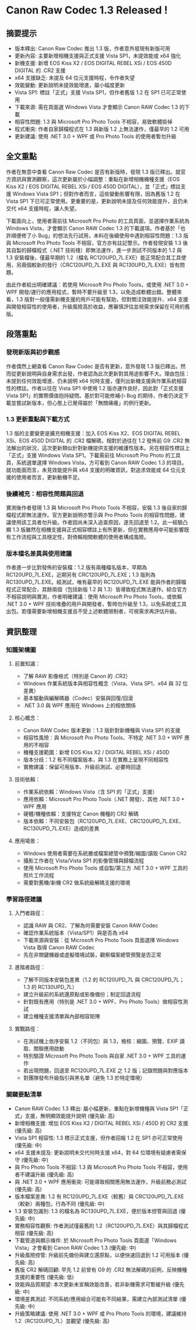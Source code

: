# Canon Raw Codec 1.3 Released !

## 摘要提示
- 版本釋出: Canon Raw Codec 推出 1.3 版，作者意外發現有新版可用
- 更新內容: 主要新增相機支援與正式支援 Vista SP1，未提效能或 x64 強化
- 新機支援: 新增 EOS Kiss X2 / EOS DIGITAL REBEL XSi / EOS 450D DIGITAL 的 .CR2 支援
- x64 支援缺乏: 未提及 64 位元支援時程，令作者失望
- 效能變動: 更新說明未提效能增進，屬小幅度更新
- Vista SP1: 標註「正式」支援 Vista SP1，但作者舊版 1.2 在 SP1 已可正常使用
- 下載來源: 需在頁面選 Windows Vista 才會顯示 Canon RAW Codec 1.3 的下載
- 相容性問題: 1.3 與 Microsoft Pro Photo Tools 不相容，易致軟體掛掉
- 程式衝突: 作者自家歸檔程式在 1.3 與新版 1.2 上無法運作，僅最早的 1.2 可用
- 更新建議: 使用 .NET 3.0 + WPF 或 Pro Photo Tools 的使用者暫勿升級

## 全文重點
作者在無意中查看 Canon Raw Codec 是否有新版時，發現 1.3 版已釋出。就官方資訊與實測觀察，這次更新屬於小幅調整：重點在新增相機機種支援（EOS Kiss X2 / EOS DIGITAL REBEL XSi / EOS 450D DIGITAL），並「正式」標註支援 Windows Vista SP1；但對作者而言，這些變動影響有限，因為舊版 1.2 在 Vista SP1 下已可正常使用。更重要的是，更新說明未提及任何效能提升，且仍未交代 x64 支援時程，讓人失望。

下載面向上，使用者需前往 Microsoft Pro Photo 的工具頁面，並選擇作業系統為 Windows Vista，才會顯示 Canon RAW Codec 1.3 的下載選項。作者基於「也許順便修了小 Bug」的想法先行試用，未料在後續使用中遇到相容性問題：1.3 版與 Microsoft Pro Photo Tools 不相容，官方亦有註記警示。作者發現安裝 1.3 後其自製的歸檔程式（.NET 技術棧）即無法運作，進一步測試不同版本的 1.2 與 1.3 安裝檔後，僅最早期的 1.2（檔名 RC120UPD_7L.EXE）能正常配合其工具使用，另兩個較新的發行（CRC120UPD_7L.EXE 與 RC130UPD_7L.EXE）皆有問題。

由此作者給出明確建議：若使用 Microsoft Pro Photo Tools，或使用 .NET 3.0 + WPF 開發/運行的應用程式，暫時不要升級至 1.3，以免造成軟體出錯。整體來看，1.3 版對一般僅需新機支援的用戶可能有幫助，但對關注效能提升、x64 支援與開發相容性的使用者，升級風險高於收益，應審慎評估並視需求保留在可用的舊版。

## 段落重點
### 發現新版與初步觀感
作者偶然上網查看 Canon Raw Codec 是否有更新，意外發現 1.3 版已釋出。然而從更新說明與自身需求出發，作者認為此次更新對其用途影響不大。理由包括：未提到任何效能增進、仍未說明 x64 何時支援，僅列出新機支援與作業系統相容性的標註。作者以往在 Vista SP1 中使用 1.2 版亦運作良好，因此對「正式支援 Vista SP1」的實際價值抱持疑問。基於對可能修補小 Bug 的期待，作者仍決定下載並嘗試新版本，但心態上已覺得屬於「無關痛癢」的例行更新。

### 1.3 更新重點與下載方式
1.3 版的主要變更是擴充相機支援：加入 EOS Kiss X2、EOS DIGITAL REBEL XSi、EOS 450D DIGITAL 的 .CR2 檔解碼，相對於過往在 1.2 發佈前 G9 .CR2 無法解出的狀況，這次更新類似針對新機提供支援的維護性版本。另在相容性標註上「正式」支援 Windows Vista SP1。下載需前往 Microsoft Pro Photo 的工具頁，系統選單選擇 Windows Vista，方可看到 Canon RAW Codec 1.3 的項目。就功能面而言，未見效能提升與 x64 支援的明確資訊，對追求效能或 64 位元支援的使用者而言，更新動機不足。

### 後續補充：相容性問題與回退
實測後作者發現 1.3 與 Microsoft Pro Photo Tools 不相容，安裝 1.3 後自家的歸檔程式即無法運作。官方更新說明亦警示與 Pro Photo Tools 的相容性問題，建議使用該工具者勿升級。作者因尚未深入追查原因，遂先回退至 1.2。此一經驗凸顯 1.3 版雖然在相機支援與正式相容標註上有所更新，但在實務應用中可能影響既有工作流程與工具穩定性，對倚賴相關軟體的使用者構成風險。

### 版本檔名差異與使用建議
作者進一步比對發佈的安裝檔：1.2 版有兩種檔名版本，早期為 RC120UPD_7L.EXE，近期另有 CRC120UPD_7L.EXE；1.3 版則為 RC130UPD_7L.EXE。經測試，唯有最早的 RC120UPD_7L.EXE 能與作者的歸檔程式正常配合，其餘兩個（包括新版 1.2 與 1.3）皆導致程式無法運作。綜合官方不相容說明與實測，作者明確建議：使用 Microsoft Pro Photo Tools，或依賴 .NET 3.0 + WPF 技術堆疊的用戶與開發者，暫時勿升級至 1.3，以免系統或工具出包。若僅需要新增相機支援且不受上述軟體限制者，可視需求再評估升級。

## 資訊整理

### 知識架構圖
1. 前置知識：
   - 了解 RAW 影像格式（特別是 Canon 的 .CR2）
   - Windows 作業系統版本與相容性概念（Vista、Vista SP1、x64 與 32 位差異）
   - 基本驅動與編解碼器（Codec）安裝與回復/回滾
   - .NET 3.0 與 WPF 應用在 Windows 上的相依關係

2. 核心概念：
   - Canon RAW Codec 版本更新：1.3 版針對新機種與 Vista SP1 的支援
   - 相容性風險：與 Microsoft Pro Photo Tools、不特定 .NET 3.0 + WPF 應用的不相容
   - 機種支援範圍：新增 EOS Kiss X2 / DIGITAL REBEL XSi / 450D
   - 版本分歧：1.2 有不同檔案版本，與 1.3 在實務上呈現不同相容性
   - 實務建議：保留可用版本、升級前測試、必要時回退

3. 技術依賴：
   - 作業系統依賴：Windows Vista（含 SP1 的「正式」支援）
   - 應用依賴：Microsoft Pro Photo Tools（.NET 開發）、其他 .NET 3.0 + WPF 應用
   - 硬體/機種依賴：支援特定 Canon 機種的 CR2 解碼
   - 版本依賴：不同安裝包（RC120UPD_7L.EXE、CRC120UPD_7L.EXE、RC130UPD_7L.EXE）造成的差異

4. 應用場景：
   - Windows 使用者需要在系統層或檔案總管中預覽/縮圖/讀取 Canon CR2
   - 攝影工作者在 Vista/Vista SP1 的影像管理與歸檔流程
   - 使用 Microsoft Pro Photo Tools 或自製/第三方 .NET 3.0 + WPF 工具的照片工作流程
   - 需要對舊機/新機 CR2 做系統級解碼支援的環境

### 學習路徑建議
1. 入門者路徑：
   - 認識 RAW 與 CR2、了解為何需要安裝 Canon RAW Codec
   - 確認作業系統版本（Vista/SP1）與是否為 x64
   - 下載來源與安裝：從 Microsoft Pro Photo Tools 頁面選擇 Windows Vista 取得 Canon RAW Codec
   - 先在非關鍵機器或虛擬環境試裝，觀察檔案總管預覽是否正常

2. 進階者路徑：
   - 了解不同版本安裝包差異（1.2 的 RC120UPD_7L 與 CRC120UPD_7L；1.3 的 RC130UPD_7L）
   - 建立升級前的系統還原點或影像備份；制定回退流程
   - 針對既有應用（特別是 .NET 3.0 + WPF、Pro Photo Tools）做相容性測試
   - 建立機種支援清單與內部相容矩陣

3. 實戰路徑：
   - 在測試機上依序安裝 1.2（不同包）與 1.3，檢核：縮圖、預覽、EXIF 讀取、關聯應用啟動
   - 特別驗證 Microsoft Pro Photo Tools 與自家 .NET 3.0 + WPF 工具的運作
   - 若出現問題，回退至 RC120UPD_7L.EXE 之 1.2 版；記錄問題與對應版本
   - 對團隊發布升級指引與黑名單（避免 1.3 於特定環境）

### 關鍵要點清單
- Canon RAW Codec 1.3 釋出: 屬小幅更新，重點在新增機種與 Vista SP1「正式」支援，無明顯效能提升說明 (優先級: 高)
- 新增相機支援: 增加 EOS Kiss X2 / DIGITAL REBEL XSi / 450D 的 CR2 支援 (優先級: 高)
- Vista SP1 相容性: 1.3 標示正式支援，但作者回報 1.2 在 SP1 亦可正常使用 (優先級: 中)
- x64 支援未提及: 更新說明未交代何時支援 x64，對 64 位環境有疑慮者需保守 (優先級: 中)
- 與 Pro Photo Tools 不相容: 1.3 與 Microsoft Pro Photo Tools 不相容，使用者不建議升級 (優先級: 高)
- 與 .NET 3.0 + WPF 應用衝突: 可能導致相關應用無法運作，升級前務必測試 (優先級: 高)
- 版本檔案差異: 1.2 有 RC120UPD_7L.EXE（較舊）與 CRC120UPD_7L.EXE（較新）兩種包，行為不同 (優先級: 中)
- 1.3 安裝包識別: 1.3 的檔名為 RC130UPD_7L.EXE，便於版本控管與回退 (優先級: 中)
- 實務相容性觀察: 作者測試僅最舊的 1.2（RC120UPD_7L.EXE）與其歸檔程式相容 (優先級: 高)
- 下載管道與顯示條件: 於 Microsoft Pro Photo Tools 頁面選「Windows Vista」才會看到 Canon RAW Codec 1.3 (優先級: 中)
- 升級風險控管: 升級前先備份與建立還原點，以便快速回退到 1.2 可用版本 (優先級: 高)
- 舊版 CR2 解碼回顧: 早先 1.2 前曾有 G9 的 .CR2 無法解碼的前例，反映機種支援的重要性 (優先級: 低)
- 效能與品質期望: 本次更新未宣稱效能改善，若非新機需求可暫緩升級 (優先級: 中)
- 環境差異測試: 不同系統/應用組合可能有不同結果，需建立內部測試清單 (優先級: 中)
- 升級策略建議: 使用 .NET 3.0 + WPF 或 Pro Photo Tools 的環境，建議維持 1.2（RC120UPD_7L）並觀望 (優先級: 高)